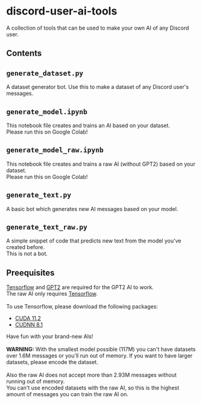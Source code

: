 # discord-user-ai-tools
A collection of tools that can be used to make your own AI of any Discord user.


## Contents
`generate_dataset.py`
---
A dataset generator bot. Use this to make a dataset of any Discord user's messages.

`generate_model.ipynb`
---
This notebook file creates and trains an AI based on your dataset.<br>
Please run this on Google Colab!

`generate_model_raw.ipynb`
---
This notebook file creates and trains a raw AI (without GPT2) based on your dataset.<br>
Please run this on Google Colab!

`generate_text.py`
---
A basic bot which generates new AI messages based on your model.

`generate_text_raw.py`
---
A simple snippet of code that predicts new text from the model you've created before.<br>
This is not a bot.


## Preequisites

[Tensorflow](https://www.tensorflow.org/) and [GPT2](https://github.com/minimaxir/gpt-2-simple) are required for the GPT2 AI to work.<br>
The raw AI only requires [Tensorflow](https://www.tensorflow.org/).<br><br>
To use Tensorflow, please download the following packages:<br>
- [CUDA 11.2](https://developer.download.nvidia.com/compute/cuda/11.2.0/network_installers/cuda_11.2.0_win10_network.exe)<br>
- [CUDNN 8.1](https://developer.download.nvidia.com/compute/redist/cudnn/v8.1.0/cudnn-11.2-windows-x64-v8.1.0.77.zip)<br>

Have fun with your brand-new AIs!<br><br>
**WARNING:** With the smallest model possible (117M) you can't have datasets over 1.6M messages or you'll run out of memory.
If you want to have larger datasets, please encode the dataset.<br><br>
Also the raw AI does not accept more than 2.93M messages without running out of memory.<br>
You can't use encoded datasets with the raw AI, so this is the highest amount of messages you can train the raw AI on.
